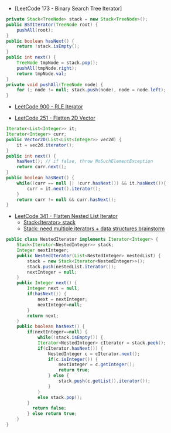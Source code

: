 
- [LeetCode 173 - Binary Search Tree Iterator]
```java
private Stack<TreeNode> stack = new Stack<TreeNode>();
public BSTIterator(TreeNode root) {
    pushAll(root);
}
public boolean hasNext() {
    return !stack.isEmpty();
}
public int next() {
    TreeNode tmpNode = stack.pop();
    pushAll(tmpNode.right);
    return tmpNode.val;
}
private void pushAll(TreeNode node) {
    for (; node != null; stack.push(node), node = node.left);
}
```

- [LeetCode 900 - RLE Iterator](https://leetcode.com/problems/rle-iterator/discuss/168286/Java-straightforward-code-with-comment-O(n)-time-and-O(1)-space)

- [LeetCode 251 - Flatten 2D Vector]()
```java
Iterator<List<Integer>> it;
Iterator<Integer> curr;
public Vector2D(List<List<Integer>> vec2d) {
    it = vec2d.iterator();
}
public int next() {
    hasNext(); // if false, throw NoSuchElementException
    return curr.next();
}
public boolean hasNext() {
    while((curr == null || !curr.hasNext()) && it.hasNext()){
        curr = it.next().iterator();
    }
    return curr != null && curr.hasNext();
}
```

- [LeetCode 341 - Flatten Nested List Iterator](https://leetcode.com/problems/flatten-nested-list-iterator/discuss/80175/share-my-java-neat-solution-8ms)
  - [Stack<Iterator<NestedInteger>> stack](https://leetcode.com/problems/flatten-nested-list-iterator/discuss/80175/share-my-java-neat-solution-8ms)
  - [Stack<NestedInteger>: need multiple iterators + data structures brainstorm](https://www.jiuzhang.com/solutions/flatten-nested-list-iterator/)
```java
public class NestedIterator implements Iterator<Integer> {
    Stack<Iterator<NestedInteger>> stack;
    Integer nextInteger;
    public NestedIterator(List<NestedInteger> nestedList) {
        stack = new Stack<Iterator<NestedInteger>>();
        stack.push(nestedList.iterator());
        nextInteger = null;
    }
    public Integer next() {
        Integer next = null;
        if(hasNext()) {
            next = nextInteger;
            nextInteger=null;
        }
        return next;
    }
    public boolean hasNext() {
        if(nextInteger==null) {
            while(!stack.isEmpty()) {
            Iterator<NestedInteger> cIterator = stack.peek();
            if(cIterator.hasNext()) {
                NestedInteger c = cIterator.next();
                if(c.isInteger()) {
                    nextInteger = c.getInteger();
                    return true;
                } else {
                    stack.push(c.getList().iterator());
                }
            }
            else stack.pop();
        }
          return false;
        } else return true;
    }   
}
```


